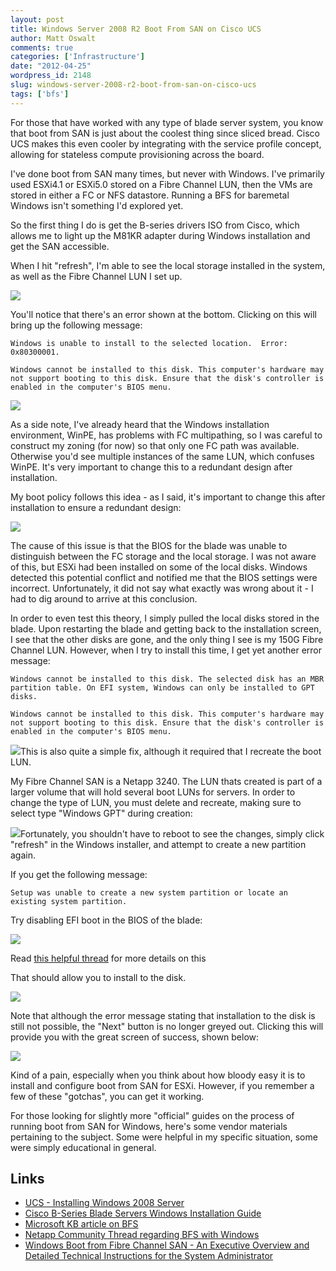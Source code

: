 ```yaml
---
layout: post
title: Windows Server 2008 R2 Boot From SAN on Cisco UCS
author: Matt Oswalt
comments: true
categories: ['Infrastructure']
date: "2012-04-25"
wordpress_id: 2148
slug: windows-server-2008-r2-boot-from-san-on-cisco-ucs
tags: ['bfs']
---
```



For those that have worked with any type of blade server system, you know that boot from SAN is just about the coolest thing since sliced bread. Cisco UCS makes this even cooler by integrating with the service profile concept, allowing for stateless compute provisioning across the board.

I've done boot from SAN many times, but never with Windows. I've primarily used ESXi4.1 or ESXi5.0 stored on a Fibre Channel LUN, then the VMs are stored in either a FC or NFS datastore. Running a BFS for baremetal Windows isn't something I'd explored yet.

So the first thing I do is get the B-series drivers ISO from Cisco, which allows me to light up the M81KR adapter during Windows installation and get the SAN accessible.

When I hit "refresh", I'm able to see the local storage installed in the system, as well as the Fibre Channel LUN I set up.

[![](/assets/2012/04/screen14.png)](/assets/2012/04/screen14.png)

You'll notice that there's an error shown at the bottom. Clicking on this will bring up the following message:

    Windows is unable to install to the selected location.  Error: 0x80300001.

    Windows cannot be installed to this disk. This computer's hardware may not support booting to this disk. Ensure that the disk's controller is enabled in the computer's BIOS menu.

[![](/assets/2012/04/screen121.png)](/assets/2012/04/screen121.png)

As a side note, I've already heard that the Windows installation environment, WinPE, has problems with FC multipathing, so I was careful to construct my zoning (for now) so that only one FC path was available. Otherwise you'd see multiple instances of the same LUN, which confuses WinPE. It's very important to change this to a redundant design after installation.

My boot policy follows this idea - as I said, it's important to change this after installation to ensure a redundant design:

[![](/assets/2012/04/screen5new.png)](/assets/2012/04/screen5new.png)

The cause of this issue is that the BIOS for the blade was unable to distinguish between the FC storage and the local storage. I was not aware of this, but ESXi had been installed on some of the local disks. Windows detected this potential conflict and notified me that the BIOS settings were incorrect. Unfortunately, it did not say what exactly was wrong about it - I had to dig around to arrive at this conclusion.

In order to even test this theory, I simply pulled the local disks stored in the blade. Upon restarting the blade and getting back to the installation screen, I see that the other disks are gone, and the only thing I see is my 150G Fibre Channel LUN. However, when I try to install this time, I get yet another error message:

    Windows cannot be installed to this disk. The selected disk has an MBR partition table. On EFI system, Windows can only be installed to GPT disks.

    Windows cannot be installed to this disk. This computer's hardware may not support booting to this disk. Ensure that the disk's controller is enabled in the computer's BIOS menu.

[![](/assets/2012/04/screen7.png)](/assets/2012/04/screen7.png)This is also quite a simple fix, although it required that I recreate the boot LUN.

My Fibre Channel SAN is a Netapp 3240. The LUN thats created is part of a larger volume that will hold several boot LUNs for servers. In order to change the type of LUN, you must delete and recreate, making sure to select type "Windows GPT" during creation:

[![](/assets/2012/04/screen8.png)](/assets/2012/04/screen8.png)Fortunately, you shouldn't have to reboot to see the changes, simply click "refresh" in the Windows installer, and attempt to create a new partition again.

If you get the following message:

    Setup was unable to create a new system partition or locate an existing system partition.

Try disabling EFI boot in the BIOS of the blade:

[![](/assets/2012/04/bios.png)](/assets/2012/04/bios.png)

Read [this helpful thread](https://supportforums.cisco.com/thread/2131105) for more details on this

That should allow you to install to the disk.

[![](/assets/2012/04/screen10.png)](/assets/2012/04/screen10.png)

Note that although the error message stating that installation to the disk is still not possible, the "Next" button is no longer greyed out. Clicking this will provide you with the great screen of success, shown below:

[![](/assets/2012/04/screen111.png)](/assets/2012/04/screen111.png)

Kind of a pain, especially when you think about how bloody easy it is to install and configure boot from SAN for ESXi. However, if you remember a few of these "gotchas", you can get it working.

For those looking for slightly more "official" guides on the process of running boot from SAN for Windows, here's some vendor materials pertaining to the subject. Some were helpful in my specific situation, some were simply educational in general.

## Links

* [UCS - Installing Windows 2008 Server](http://www.cisco.com/en/US/docs/unified_computing/ucs/sw/b/os/windows/install/2008-vmedia-install.html)
* [Cisco B-Series Blade Servers Windows Installation Guide](http://www.cisco.com/en/US/docs/unified_computing/ucs/sw/b/os/windows/install/BSERIES-WINDOWS.pdf)
* [Microsoft KB article on BFS](http://support.microsoft.com/kb/305547)
* [Netapp Community Thread regarding BFS with Windows](https://communities.netapp.com/community/netapp-blogs/msenviro/blog/2011/08/16/lab-notes-san-boot)
* [Windows Boot from Fibre Channel SAN - An Executive Overview and Detailed Technical Instructions for the System Administrator](http://www.microsoft.com/download/en/details.aspx?id=2815)


